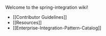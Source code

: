 Welcome to the spring-integration wiki!

* [[Contributor Guidelines]]
* [[Resources]]
* [[Enterprise-Integration-Pattern-Catalog]]